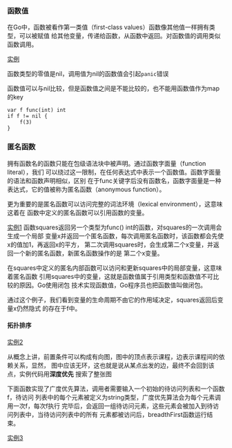 
### 函数值

在Go中，函数被看作第一类值（first-class values）函数像其他值一样拥有类型，可以被赋值
给其他变量，传递给函数，从函数中返回。对函数值的调用类似函数调用。

[实例](gb.go)

函数类型的零值是nil，调用值为nil的函数值会引起`panic`错误

函数值可以与nil比较，但是函数值之间是不能比较的，也不能用函数值作为map的key
```
var f func(int) int
if f != nil {
    f(3)
}
```

### 匿名函数

拥有函数名的函数只能在包级语法块中被声明。通过函数字面量（function literal），我们
可以绕过这一限制，在任何表达式中表示一个函数值。函数字面量的语法和函数声明相似，区别
在于func关键字后没有函数名，函数字面量是一种表达式，它的值被称为匿名函数（anonymous
function）。

更为重要的是匿名函数可以访问完整的词法环境（lexical environment），这意味这着在
函数中定义的匿名函数可以引用函数的变量。

[实例1](gfa.go)
函数squares返回另一个类型为func() int的函数，对squares的一次调用会生成一个局部
变量x并返回一个匿名函数，每次调用匿名函数时，该函数都会先使x的值加1，再返回x的平方，
第二次调用squares时，会生成第二个x变量，并返回一个新的匿名函数，新匿名函数操作的是
第二个x变量。

在squares中定义的匿名内部函数可以访问和更新squares中的局部变量，这意味着匿名函数
引用squares中的变量，这就是函数值属于引用类型和函数值不可比较的原因。Go使用闭包
技术实现函数值，Go程序员也把函数值叫做闭包。

通过这个例子，我们看到变量的生命周期不由它的作用域决定，squares返回后变量x仍然隐式
的存在于f中。

#### 拓扑排序

[实例2](gfb.go)

从概念上讲，前置条件可以构成有向图，图中的顶点表示课程，边表示课程间的依赖关系，显然，
图中应该无环，这也就是说从某点出发的边，最终不会回到该点，实例代码用**深度优先**
搜索了整张图

下面函数实现了广度优先算法，调用者需要输入一个初始的待访问列表和一个函数f，待访问
列表中的每个元素被定义为string类型，广度优先算法会为每个元素调用一次f，每次f执行
完毕后，会返回一组待访问元素，这些元素会被加入到待访问列表中，当待访问列表中的所有
元素都被访问后，breadthFirst函数运行结束。

[实例3](gfc.go)
















